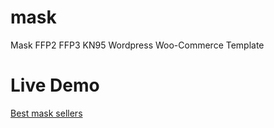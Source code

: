 # mask
Mask FFP2 FFP3 KN95 Wordpress Woo-Commerce Template

# Live Demo
[Best mask sellers](https://www.unimask.fr)
